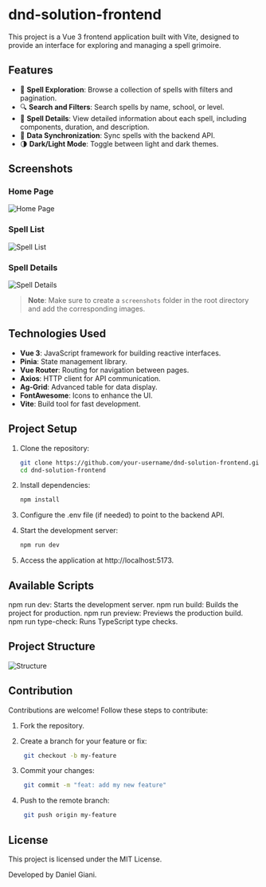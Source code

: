 # dnd-solution-frontend

This project is a Vue 3 frontend application built with Vite, designed to provide an interface for exploring and managing a spell grimoire.

## Features

- 🌟 **Spell Exploration**: Browse a collection of spells with filters and pagination.
- 🔍 **Search and Filters**: Search spells by name, school, or level.
- 📜 **Spell Details**: View detailed information about each spell, including components, duration, and description.
- 🔄 **Data Synchronization**: Sync spells with the backend API.
- 🌗 **Dark/Light Mode**: Toggle between light and dark themes.

## Screenshots

### Home Page
![Home Page](/screenshots/home.png)

### Spell List
![Spell List](/screenshots/spellList.png)

### Spell Details
![Spell Details](/screenshots/spellDetails.png)

> **Note**: Make sure to create a `screenshots` folder in the root directory and add the corresponding images.

## Technologies Used

- **Vue 3**: JavaScript framework for building reactive interfaces.
- **Pinia**: State management library.
- **Vue Router**: Routing for navigation between pages.
- **Axios**: HTTP client for API communication.
- **Ag-Grid**: Advanced table for data display.
- **FontAwesome**: Icons to enhance the UI.
- **Vite**: Build tool for fast development.

## Project Setup

1. Clone the repository:
   ```sh
   git clone https://github.com/your-username/dnd-solution-frontend.git
   cd dnd-solution-frontend

2. Install dependencies:
   ```sh
   npm install

3. Configure the .env file (if needed) to point to the backend API.

4. Start the development server:
   ```sh
   npm run dev

5. Access the application at http://localhost:5173.

## Available Scripts
npm run dev: Starts the development server.
npm run build: Builds the project for production.
npm run preview: Previews the production build.
npm run type-check: Runs TypeScript type checks.

## Project Structure
![Structure](/screenshots/projectStructure.png)

## Contribution
Contributions are welcome! Follow these steps to contribute:

1. Fork the repository.

2. Create a branch for your feature or fix:
   ```sh
    git checkout -b my-feature

3. Commit your changes:
   ```sh
    git commit -m "feat: add my new feature"

4. Push to the remote branch:
   ```sh
    git push origin my-feature

## License
This project is licensed under the MIT License.

Developed by Daniel Giani.
